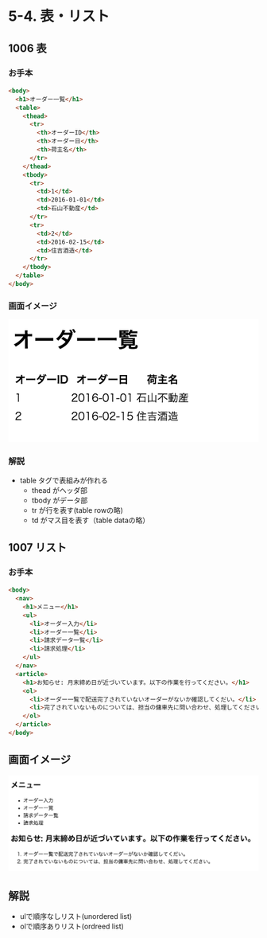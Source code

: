# 5-4. 表・リスト

## 1006 表
### お手本

```html
<body>
  <h1>オーダー一覧</h1>
  <table>
    <thead>
      <tr>
        <th>オーダーID</th>
        <th>オーダー日</th>
        <th>荷主名</th>
      </tr>
    </thead>
    <tbody>
      <tr>
        <td>1</td>
        <td>2016-01-01</td>
        <td>石山不動産</td>
      </tr>
      <tr>
        <td>2</td>
        <td>2016-02-15</td>
        <td>住吉酒造</td>
      </tr>
    </tbody>
  </table>
</body>
```

### 画面イメージ
![](../images/image-05-1006.png)


### 解説
- table タグで表組みが作れる
    - thead がヘッダ部
    - tbody がデータ部
    - tr が行を表す(table rowの略)
    - td がマス目を表す（table dataの略）

## 1007 リスト
### お手本

```html
<body>
  <nav>
    <h1>メニュー</h1>
    <ul>
      <li>オーダー入力</li>
      <li>オーダー一覧</li>
      <li>請求データ一覧</li>
      <li>請求処理</li>
    </ul>
  </nav>
  <article>
    <h1>お知らせ: 月末締め日が近づいています。以下の作業を行ってください。</h1>
    <ol>
      <li>オーダー一覧で配送完了されていないオーダーがないか確認してくだい。</li>
      <li>完了されていないものについては、担当の傭車先に問い合わせ、処理してください。</li>
    </ol>
  </article>
</body>
```

## 画面イメージ
![](../images/image-05-1007.png)


## 解説
- ulで順序なしリスト(unordered list)
- olで順序ありリスト(ordreed list)
